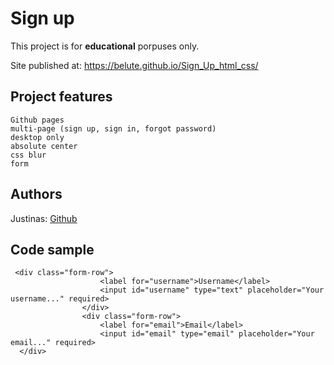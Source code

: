 
# Sign up


This project is for **educational** porpuses only. 

Site published at: https://belute.github.io/Sign_Up_html_css/


## Project features


    Github pages
    multi-page (sign up, sign in, forgot password)
    desktop only
    absolute center
    css blur
    form


## Authors

Justinas: [Github](https://github.com/belute)



## Code sample

```
 <div class="form-row">
                    <label for="username">Username</label>
                    <input id="username" type="text" placeholder="Your username..." required>
                </div>
                <div class="form-row">
                    <label for="email">Email</label>
                    <input id="email" type="email" placeholder="Your email..." required>
  </div>
```

